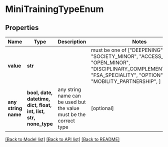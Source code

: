 # MiniTrainingTypeEnum


## Properties
Name | Type | Description | Notes
------------ | ------------- | ------------- | -------------
**value** | **str** |  |  must be one of ["DEEPENING", "SOCIETY_MINOR", "ACCESS_MINOR", "OPEN_MINOR", "DISCIPLINARY_COMPLEMENT_MINOR", "FSA_SPECIALITY", "OPTION", "MOBILITY_PARTNERSHIP", ]
**any string name** | **bool, date, datetime, dict, float, int, list, str, none_type** | any string name can be used but the value must be the correct type | [optional]

[[Back to Model list]](../README.md#documentation-for-models) [[Back to API list]](../README.md#documentation-for-api-endpoints) [[Back to README]](../README.md)


